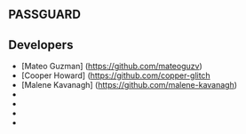 ## PASSGUARD 

## Developers 

* [Mateo Guzman] (https://github.com/mateoguzv)
* [Cooper Howard]
(https://github.com/copper-glitch
* [Malene Kavanagh] (https://github.com/malene-kavanagh)
*
*
*
*

